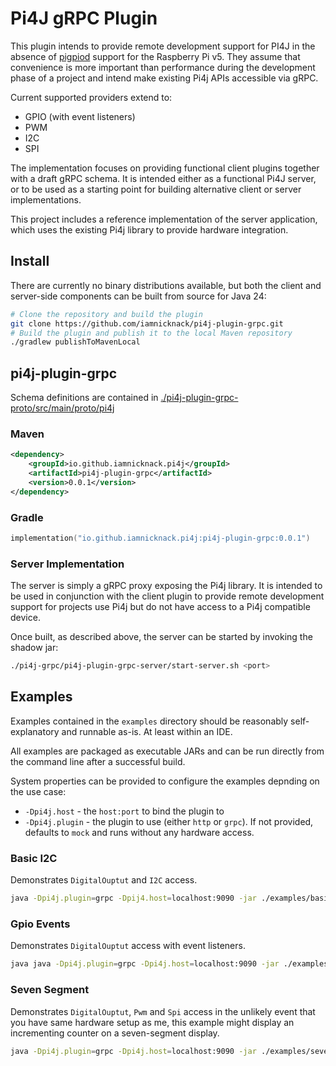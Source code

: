 # Pi4J gRPC Plugin

This plugin intends to provide remote development support for PI4J in the absence of 
[pigpiod](https://abyz.me.uk/rpi/pigpio/pigpiod.html) support for the Raspberry Pi v5. They assume that convenience 
is more important than performance during the development phase of a project and intend make existing Pi4j APIs 
accessible via gRPC.

Current supported providers extend to:

* GPIO (with event listeners)
* PWM
* I2C
* SPI

The implementation focuses on providing functional client plugins together with a draft  gRPC schema. 
It is intended either as a functional Pi4J server, or to be used as a starting point for building alternative 
client or server implementations. 

This project includes a reference implementation of the server application, which uses the existing Pi4j 
library to provide hardware integration.

## Install

There are currently no binary distributions available, but both the client and server-side components can be built
from source for Java 24:

```bash
# Clone the repository and build the plugin
git clone https://github.com/iamnicknack/pi4j-plugin-grpc.git
# Build the plugin and publish it to the local Maven repository
./gradlew publishToMavenLocal   
```

## pi4j-plugin-grpc

Schema definitions are contained in 
[./pi4j-plugin-grpc-proto/src/main/proto/pi4j](./pi4j-grpc/pi4j-plugin-grpc-proto/src/main/proto/pi4j)

### Maven

```xml
<dependency>
    <groupId>io.github.iamnicknack.pi4j</groupId>
    <artifactId>pi4j-plugin-grpc</artifactId>
    <version>0.0.1</version>
</dependency>
```

### Gradle

```kotlin
implementation("io.github.iamnicknack.pi4j:pi4j-plugin-grpc:0.0.1")
```

### Server Implementation

The server is simply a gRPC proxy exposing the Pi4j library. It is intended to be used in conjunction with the client
plugin to provide remote development support for projects use Pi4j but do not have access to a Pi4j compatible device.

Once built, as described above, the server can be started by invoking the shadow jar:

```bash
./pi4j-grpc/pi4j-plugin-grpc-server/start-server.sh <port>
```

## Examples

Examples contained in the `examples` directory should be reasonably self-explanatory and runnable as-is. 
At least within an IDE.

All examples are packaged as executable JARs and can be run directly from the command line after a successful build.

System properties can be provided to configure the examples depnding on the use case:

* `-Dpi4j.host` - the `host:port` to bind the plugin to
* `-Dpi4j.plugin` - the plugin to use (either `http` or `grpc`). If not provided, defaults to `mock` and runs
without any hardware access.

### Basic I2C

Demonstrates `DigitalOuptut` and `I2C` access.

```bash
java -Dpi4j.plugin=grpc -Dpij4.host=localhost:9090 -jar ./examples/basic-i2c/build/libs/basic-i2c-all.jar
```

### Gpio Events

Demonstrates `DigitalOuptut` access with event listeners.

```bash
java java -Dpi4j.plugin=grpc -Dpi4j.host=localhost:9090 -jar ./examples/gpio-events/build/libs/gpio-events-all.jar
```

### Seven Segment

Demonstrates `DigitalOuptut`, `Pwm` and `Spi` access in the unlikely event that you have same hardware setup as me, 
this example might display an incrementing counter on a seven-segment display.

```bash
java -Dpi4j.plugin=grpc -Dpi4j.host=localhost:9090 -jar ./examples/seven-segment/build/libs/seven-segment-all.jar
```
